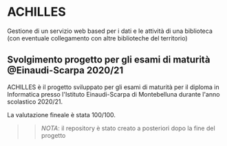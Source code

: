 # ACHILLES
Gestione di un servizio web based per i dati e le attività di una biblioteca (con eventuale collegamento con altre biblioteche del territorio)

## Svolgimento progetto per gli esami di maturità @Einaudi-Scarpa 2020/21

ACHILLES è il progetto sviluppato per gli esami di maturità per il diploma in Informatica presso l'Istituto Einaudi-Scarpa di Montebelluna durante l'anno scolastico 2020/21.

La valutazione fineale è stata 100/100.

> > *NOTA*: il repository è stato creato a posteriori dopo la fine del progetto
